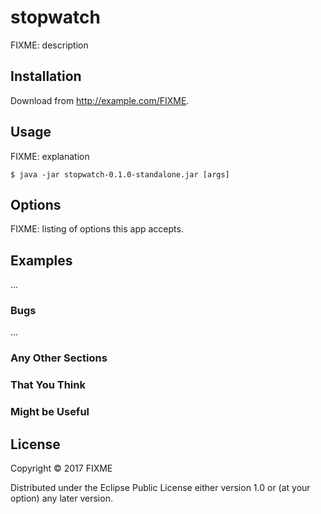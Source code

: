 # stopwatch

FIXME: description

## Installation

Download from http://example.com/FIXME.

## Usage

FIXME: explanation

    $ java -jar stopwatch-0.1.0-standalone.jar [args]

## Options

FIXME: listing of options this app accepts.

## Examples

...

### Bugs

...

### Any Other Sections
### That You Think
### Might be Useful

## License

Copyright © 2017 FIXME

Distributed under the Eclipse Public License either version 1.0 or (at
your option) any later version.
